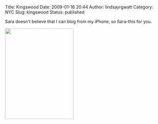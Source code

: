 Title: Kingswood
Date: 2009-01-16 20:44
Author: lindsayrgwatt
Category: NYC
Slug: kingswood
Status: published

Sara doesn't believe that I can blog from my iPhone, so Sara-this for you.

[<img src="{static}/images/2009/01/p-640-480-efb6c73d-4ab0-4eba-ac38-d46d675a7a1c.jpeg" class="alignnone size-full " width="225" height="300" />]({static}/images/2009/01/p-640-480-efb6c73d-4ab0-4eba-ac38-d46d675a7a1c.jpeg)
